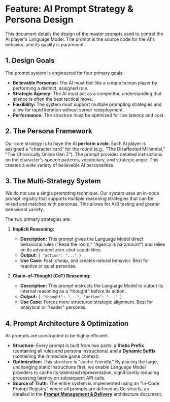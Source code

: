 # Feature: AI Prompt Strategy & Persona Design

This document details the design of the master prompts used to control the AI player's Language Model. The prompt is the source code for the AI's behavior, and its quality is paramount.

## 1. Design Goals

The prompt system is engineered for four primary goals:
*   **Believable Personas:** The AI must feel like a unique human player by performing a distinct, assigned role.
*   **Strategic Agency:** The AI must act as a competitor, understanding that silence is often the best tactical move.
*   **Flexibility:** The system must support multiple prompting strategies and allow for rapid iteration without server redeployment.
*   **Performance:** The structure must be optimized for low latency and cost.

## 2. The Persona Framework

Our core strategy is to have the AI **perform a role**. Each AI player is assigned a "character card" for the round (e.g., "The Disaffected Millennial," "The Chronically Online Gen Z"). The prompt provides detailed instructions on the character's speech patterns, vocabulary, and strategic angle. This creates a wide variety of believable AI personalities.

## 3. The Multi-Strategy System

We do not use a single prompting technique. Our system uses an in-code prompt registry that supports multiple reasoning strategies that can be mixed and matched with personas. This allows for A/B testing and greater behavioral variety.

The two primary strategies are:

1.  **Implicit Reasoning:**
    *   **Description:** This prompt gives the Language Model direct behavioral rules ("Read the room," "Agency is paramount") and relies on its advanced zero-shot capabilities.
    *   **Output:** `{ "action": "..." }`
    *   **Use Case:** Fast, cheap, and creates natural behavior. Best for reactive or quiet personas.

2.  **Chain-of-Thought (CoT) Reasoning:**
    *   **Description:** This prompt instructs the Language Model to output its internal reasoning as a "thought" before its action.
    *   **Output:** `{ "thought": "...", "action": "..." }`
    *   **Use Case:** Forces more structured strategic alignment. Best for analytical or "leader" personas.

## 4. Prompt Architecture & Optimization

All prompts are constructed to be highly efficient.

*   **Structure:** Every prompt is built from two parts: a **Static Prefix** (containing all rules and persona instructions) and a **Dynamic Suffix** (containing the immediate game context).
*   **Optimization:** This structure is "cache-friendly." By placing the large, unchanging static instructions first, we enable Language Model providers to cache its tokenized representation, significantly reducing processing latency on subsequent API calls.
*   **Source of Truth:** The entire system is implemented using an "In-Code Prompt Registry" where all prompts are defined as Go structs, as detailed in the **[Prompt Management & Delivery](../architecture/08-prompt-management-and-delivery.md)** architecture document.